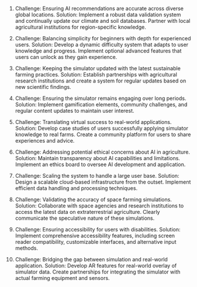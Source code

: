 1. Challenge: Ensuring AI recommendations are accurate across diverse global locations.
    Solution: Implement a robust data validation system and continually update our climate and soil databases. Partner with local agricultural institutions for region-specific knowledge.

2. Challenge: Balancing simplicity for beginners with depth for experienced users.
    Solution: Develop a dynamic difficulty system that adapts to user knowledge and progress. Implement optional advanced features that users can unlock as they gain experience.

3. Challenge: Keeping the simulator updated with the latest sustainable farming practices.
    Solution: Establish partnerships with agricultural research institutions and create a system for regular updates based on new scientific findings.

4. Challenge: Ensuring the simulator remains engaging over long periods.
    Solution: Implement gamification elements, community challenges, and regular content updates to maintain user interest.

5. Challenge: Translating virtual success to real-world applications.
    Solution: Develop case studies of users successfully applying simulator knowledge to real farms. Create a community platform for users to share experiences and advice.

6. Challenge: Addressing potential ethical concerns about AI in agriculture.
    Solution: Maintain transparency about AI capabilities and limitations. Implement an ethics board to oversee AI development and application.

7. Challenge: Scaling the system to handle a large user base.
    Solution: Design a scalable cloud-based infrastructure from the outset. Implement efficient data handling and processing techniques.

8. Challenge: Validating the accuracy of space farming simulations.
    Solution: Collaborate with space agencies and research institutions to access the latest data on extraterrestrial agriculture. Clearly communicate the speculative nature of these simulations.

9. Challenge: Ensuring accessibility for users with disabilities.
    Solution: Implement comprehensive accessibility features, including screen reader compatibility, customizable interfaces, and alternative input methods.

10. Challenge: Bridging the gap between simulation and real-world application.
    Solution: Develop AR features for real-world overlay of simulator data. Create partnerships for integrating the simulator with actual farming equipment and sensors.